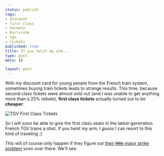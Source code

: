```yaml
--- 
status: publish
tags: 
- discount
- first class
- Germany
- Karlsruhe
- tgv
- tickets
published: true
title: If you twist my arm...
type: post
meta: {}

layout: post
---
```

With my discount card for young people from the French train system, sometimes buying train tickets leads to strange results: This time, because second class tickets were almost sold out (and I was unable to get anything more than a 25% rebate), <strong>first class tickets</strong> actually turned out to be <strong>cheaper</strong>:

<img src='http://fredericiana.com/wp-content/uploads/2007/11/firstclass.jpg' alt='TGV First Class Tickets' />

So I will soon be able to give the first class seats in the latest-generation French TGV trains a shot. If you twist my arm, I <em>guess</em> I can resort to this kind of traveling ;)

This will of course only happen if they figure out <a href="http://www.reuters.com/article/worldNews/idUSL1910661620071119">their <del>little</del> <ins>major</ins> strike problem</a> soon over there. We'll see.

